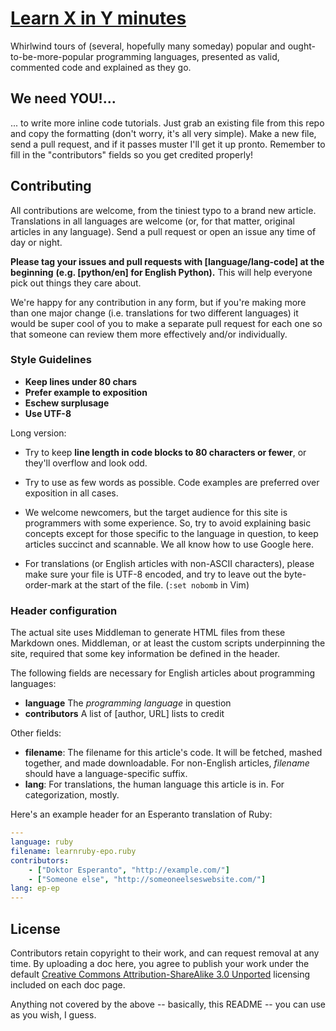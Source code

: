 # [Learn X in Y minutes](http://learnxinyminutes.com)

Whirlwind tours of (several, hopefully many someday) popular and
ought-to-be-more-popular programming languages, presented as valid,
commented code and explained as they go.

## We need YOU!...

... to write more inline code tutorials. Just grab an existing file from
this repo and copy the formatting (don't worry, it's all very simple).
Make a new file, send a pull request, and if it passes muster I'll get it up pronto.
Remember to fill in the "contributors" fields so you get credited
properly!

## Contributing

All contributions are welcome, from the tiniest typo to a brand new article. Translations
in all languages are welcome (or, for that matter, original articles in any language).
Send a pull request or open an issue any time of day or night.

**Please tag your issues and pull requests with [language/lang-code] at the beginning**
**(e.g. [python/en] for English Python).** This will help everyone pick out things they
care about.

We're happy for any contribution in any form, but if you're making more than one major change
(i.e. translations for two different languages) it would be super cool of you to make a
separate pull request for each one so that someone can review them more effectively and/or
individually.

### Style Guidelines

* **Keep lines under 80 chars**
* **Prefer example to exposition**
* **Eschew surplusage**
* **Use UTF-8**

Long version:

* Try to keep **line length in code blocks to 80 characters or fewer**, or they'll overflow
  and look odd.

* Try to use as few words as possible. Code examples are preferred over exposition in all cases.

* We welcome newcomers, but the target audience for this site is programmers with some experience.
  So, try to avoid explaining basic concepts except for those specific to the language in question,
  to keep articles succinct and scannable. We all know how to use Google here.

* For translations (or English articles with non-ASCII characters), please make sure your file is
  UTF-8 encoded, and try to leave out the byte-order-mark at the start of the file. (`:set nobomb` in Vim)

### Header configuration

The actual site uses Middleman to generate HTML files from these Markdown ones. Middleman, or at least
the custom scripts underpinning the site, required that some key information be defined in the header.

The following fields are necessary for English articles about programming languages:

* **language** The *programming language* in question
* **contributors** A list of [author, URL] lists to credit

Other fields:

* **filename**: The filename for this article's code. It will be fetched, mashed together, and made downloadable.
  For non-English articles, *filename* should have a language-specific suffix.
* **lang**: For translations, the human language this article is in. For categorization, mostly.

Here's an example header for an Esperanto translation of Ruby:

```yaml
---
language: ruby
filename: learnruby-epo.ruby
contributors:
    - ["Doktor Esperanto", "http://example.com/"]
    - ["Someone else", "http://someoneelseswebsite.com/"]
lang: ep-ep
---
```

## License

Contributors retain copyright to their work, and can request removal at any time.
By uploading a doc here, you agree to publish your work under the default
[Creative Commons Attribution-ShareAlike 3.0 Unported](http://creativecommons.org/licenses/by-sa/3.0/deed.en_US)
licensing included on each doc page.

Anything not covered by the above -- basically, this README -- you can use
as you wish, I guess.
